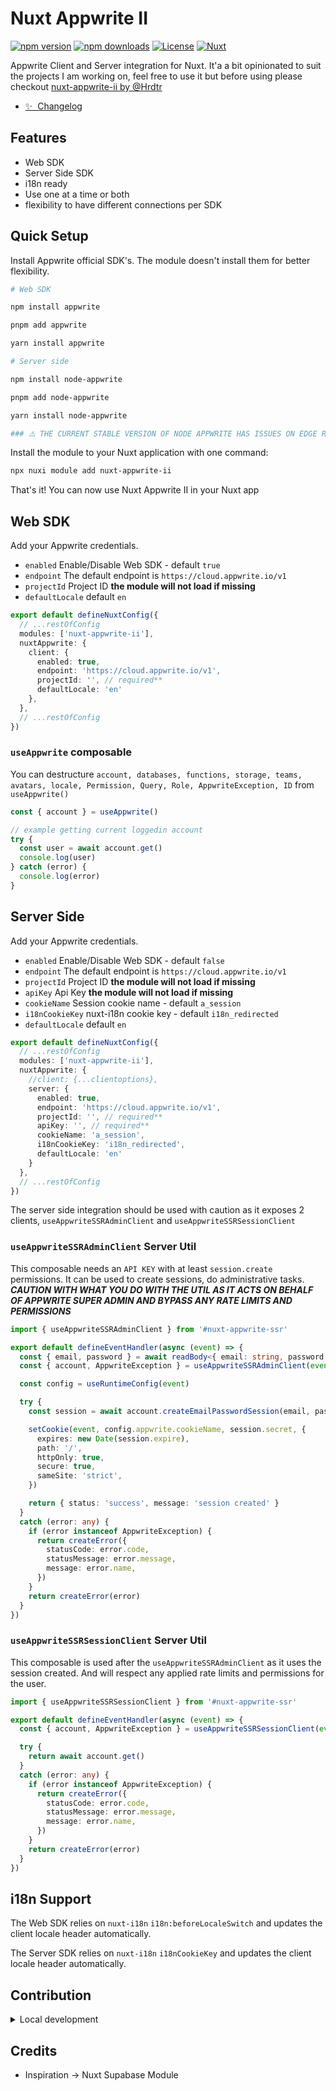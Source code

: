 # Nuxt Appwrite II

[![npm version][npm-version-src]][npm-version-href]
[![npm downloads][npm-downloads-src]][npm-downloads-href]
[![License][license-src]][license-href]
[![Nuxt][nuxt-src]][nuxt-href]

Appwrite Client and Server integration for Nuxt. It'a a bit opinionated to suit the projects I am working on, feel free to use it but before using please checkout [nuxt-appwrite-ii by @Hrdtr](https://nuxt.com/modules/appwrite)

- [✨ &nbsp;Changelog](/CHANGELOG.md)
<!-- - [🏀 Online playground](https://stackblitz.com/github/your-org/nuxt-appwrite-ii?file=playground%2Fapp.vue) -->
<!-- - [📖 &nbsp;Documentation](https://example.com) -->

## Features

- Web SDK
- Server Side SDK
- i18n ready
- Use one at a time or both
- flexibility to have different connections per SDK

## Quick Setup

Install Appwrite official SDK's. The module doesn't install them for better flexibility.

```bash
# Web SDK

npm install appwrite

pnpm add appwrite

yarn install appwrite

# Server side

npm install node-appwrite

pnpm add node-appwrite

yarn install node-appwrite

### ⚠️ THE CURRENT STABLE VERSION OF NODE APPWRITE HAS ISSUES ON EDGE RUNTIMES. TEMPORARY WORKAROUND IS TO INSTALL node-appwrite@next WILL FIX THE ISSUE ⚠️ ###
```

Install the module to your Nuxt application with one command:

```bash
npx nuxi module add nuxt-appwrite-ii
```

That's it! You can now use Nuxt Appwrite II in your Nuxt app

## Web SDK

Add your Appwrite credentials.

- `enabled` Enable/Disable Web SDK - default `true`
- `endpoint` The default endpoint is `https://cloud.appwrite.io/v1`
- `projectId` Project ID __the module will not load if missing__
- `defaultLocale` default `en`

```ts
export default defineNuxtConfig({
  // ...restOfConfig
  modules: ['nuxt-appwrite-ii'],
  nuxtAppwrite: {
    client: {
      enabled: true,
      endpoint: 'https://cloud.appwrite.io/v1',
      projectId: '', // required**
      defaultLocale: 'en'
    },
  },
  // ...restOfConfig
})
```

### `useAppwrite` composable

You can destructure `account, databases, functions, storage, teams, avatars, locale, Permission, Query, Role, AppwriteException, ID` from `useAppwrite()`

```ts
const { account } = useAppwrite()

// example getting current loggedin account
try {
  const user = await account.get()
  console.log(user)
} catch (error) {
  console.log(error)
}
```

## Server Side

Add your Appwrite credentials.

- `enabled` Enable/Disable Web SDK - default `false`
- `endpoint` The default endpoint is `https://cloud.appwrite.io/v1`
- `projectId` Project ID __the module will not load if missing__
- `apiKey` Api Key __the module will not load if missing__
- `cookieName` Session cookie name - default `a_session`
- `i18nCookieKey` nuxt-i18n cookie key - default `i18n_redirected`
- `defaultLocale` default `en`

```ts
export default defineNuxtConfig({
  // ...restOfConfig
  modules: ['nuxt-appwrite-ii'],
  nuxtAppwrite: {
    //client: {...clientoptions},
    server: {
      enabled: true,
      endpoint: 'https://cloud.appwrite.io/v1',
      projectId: '', // required**
      apiKey: '', // required**
      cookieName: 'a_session',
      i18nCookieKey: 'i18n_redirected',
      defaultLocale: 'en'
    }
  },
  // ...restOfConfig
})
```

The server side integration should be used with caution as it exposes 2 clients, `useAppwriteSSRAdminClient` and `useAppwriteSSRSessionClient`

### `useAppwriteSSRAdminClient` Server Util

This composable needs an `API KEY` with at least `session.create` permissions. It can be used to create sessions,
do administrative tasks. *__CAUTION WITH WHAT YOU DO WITH THE UTIL AS IT ACTS ON BEHALF OF APPWRITE SUPER ADMIN AND BYPASS ANY RATE LIMITS AND PERMISSIONS__*

```ts
import { useAppwriteSSRAdminClient } from '#nuxt-appwrite-ssr'

export default defineEventHandler(async (event) => {
  const { email, password } = await readBody<{ email: string, password: string }>(event)
  const { account, AppwriteException } = useAppwriteSSRAdminClient(event)

  const config = useRuntimeConfig(event)

  try {
    const session = await account.createEmailPasswordSession(email, password)

    setCookie(event, config.appwrite.cookieName, session.secret, {
      expires: new Date(session.expire),
      path: '/',
      httpOnly: true,
      secure: true,
      sameSite: 'strict',
    })

    return { status: 'success', message: 'session created' }
  }
  catch (error: any) {
    if (error instanceof AppwriteException) {
      return createError({
        statusCode: error.code,
        statusMessage: error.message,
        message: error.name,
      })
    }
    return createError(error)
  }
})

```

### `useAppwriteSSRSessionClient` Server Util

This composable is used after the `useAppwriteSSRAdminClient` as it uses the session created. And will respect any applied rate limits and permissions for the user.

```ts
import { useAppwriteSSRSessionClient } from '#nuxt-appwrite-ssr'

export default defineEventHandler(async (event) => {
  const { account, AppwriteException } = useAppwriteSSRSessionClient(event)

  try {
    return await account.get()
  }
  catch (error: any) {
    if (error instanceof AppwriteException) {
      return createError({
        statusCode: error.code,
        statusMessage: error.message,
        message: error.name,
      })
    }
    return createError(error)
  }
})

```

## i18n Support

The Web SDK relies on `nuxt-i18n` `i18n:beforeLocaleSwitch` and updates the client locale header automatically.

The Server SDK relies on `nuxt-i18n` `i18nCookieKey` and updates the client locale header automatically.

## Contribution

<details>
  <summary>Local development</summary>
  
  ```bash
  # Install dependencies
  npm install
  
  # Generate type stubs
  npm run dev:prepare
  
  # Develop with the playground
  npm run dev
  
  # Build the playground
  npm run dev:build
  
  # Run ESLint
  npm run lint
  
  # Run Vitest
  npm run test
  npm run test:watch
  
  # Release new version
  npm run release
  ```

</details>

## Credits

- Inspiration -> Nuxt Supabase Module

<!-- Badges -->
[npm-version-src]: https://img.shields.io/npm/v/nuxt-appwrite-ii/latest.svg?style=flat&colorA=020420&colorB=00DC82
[npm-version-href]: https://npmjs.com/package/nuxt-appwrite-ii

[npm-downloads-src]: https://img.shields.io/npm/dm/nuxt-appwrite-ii.svg?style=flat&colorA=020420&colorB=00DC82
[npm-downloads-href]: https://npmjs.com/package/nuxt-appwrite-ii

[license-src]: https://img.shields.io/npm/l/nuxt-appwrite-ii.svg?style=flat&colorA=020420&colorB=00DC82
[license-href]: https://npmjs.com/package/nuxt-appwrite-ii

[nuxt-src]: https://img.shields.io/badge/Nuxt-020420?logo=nuxt.js
[nuxt-href]: https://nuxt.com
